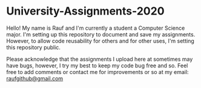 # University-Assignments-2020

Hello! My name is Rauf and I'm currently a student a Computer Science major. I'm setting up this repository to document and save my assignments. However, to allow code reusability for others and for other uses, I'm setting this repository public. 

Please acknowledge that the assignments I upload here at sometimes may have bugs, however, I try my best to keep my code bug free and so. Feel free to add comments or contact me for improvements or so at my email: raufgithub@gmail.com
